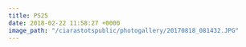 ```yaml
---
title: PS25
date: 2018-02-22 11:58:27 +0000
image_path: "/ciarastotspublic/photogallery/20170818_081432.JPG"
---
```

